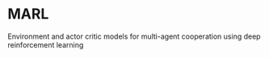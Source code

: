 # MARL
Environment and actor critic models for multi-agent cooperation using deep reinforcement learning

